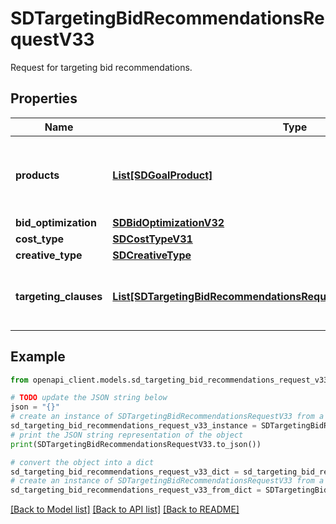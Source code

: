 # SDTargetingBidRecommendationsRequestV33

Request for targeting bid recommendations.

## Properties

Name | Type | Description | Notes
------------ | ------------- | ------------- | -------------
**products** | [**List[SDGoalProduct]**](SDGoalProduct.md) | A list of products to tailor bid recommendations for category and audience based targeting clauses. | [optional] 
**bid_optimization** | [**SDBidOptimizationV32**](SDBidOptimizationV32.md) |  | 
**cost_type** | [**SDCostTypeV31**](SDCostTypeV31.md) |  | 
**creative_type** | [**SDCreativeType**](SDCreativeType.md) |  | [optional] 
**targeting_clauses** | [**List[SDTargetingBidRecommendationsRequestV33TargetingClausesInner]**](SDTargetingBidRecommendationsRequestV33TargetingClausesInner.md) | A list of targeting clauses to receive bid recommendations for. | 

## Example

```python
from openapi_client.models.sd_targeting_bid_recommendations_request_v33 import SDTargetingBidRecommendationsRequestV33

# TODO update the JSON string below
json = "{}"
# create an instance of SDTargetingBidRecommendationsRequestV33 from a JSON string
sd_targeting_bid_recommendations_request_v33_instance = SDTargetingBidRecommendationsRequestV33.from_json(json)
# print the JSON string representation of the object
print(SDTargetingBidRecommendationsRequestV33.to_json())

# convert the object into a dict
sd_targeting_bid_recommendations_request_v33_dict = sd_targeting_bid_recommendations_request_v33_instance.to_dict()
# create an instance of SDTargetingBidRecommendationsRequestV33 from a dict
sd_targeting_bid_recommendations_request_v33_from_dict = SDTargetingBidRecommendationsRequestV33.from_dict(sd_targeting_bid_recommendations_request_v33_dict)
```
[[Back to Model list]](../README.md#documentation-for-models) [[Back to API list]](../README.md#documentation-for-api-endpoints) [[Back to README]](../README.md)


